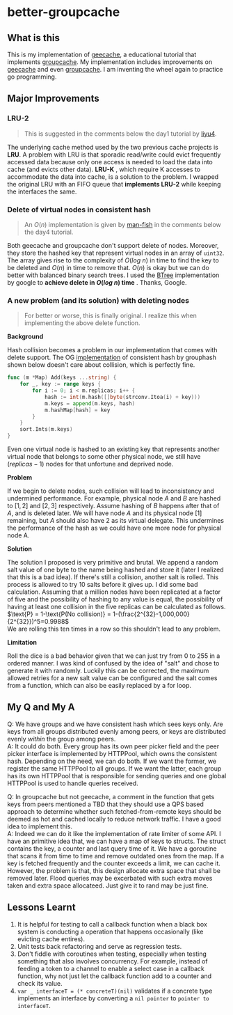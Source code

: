 # better-groupcache

## What is this

This is my implementation of [geecache](https://geektutu.com/post/geecache.html), a educational tutorial that implements [groupcache](https://github.com/golang/groupcache). My implementation includes improvements on [geecache](https://geektutu.com/post/geecache.html) and even [groupcache](https://github.com/golang/groupcache). I am inventing the wheel again to practice go programming. 

## Major Improvements

### LRU-2

> This is suggested in the comments below the day1 tutorial by [liyu4](https://github.com/liyu4). 

The underlying cache method used by the two previous cache projects is **LRU**. A problem with LRU is that sporadic read/write could evict frequently accessed data because only one access is needed to load the data into cache (and evicts other data). **LRU-K** , which require K accesses to accommodate the data into cache, is a solution to the problem. I wrapped the original LRU with an FIFO queue that **implements LRU-2** while keeping the interfaces the same.

### Delete of virtual nodes in consistent hash

> An $O(n)$ implementation is given by [man-fish](https://github.com/man-fish) in the comments below the day4 tutorial.

Both geecache and groupcache don't support delete of nodes. Moreover, they store the hashed key that represent virtual nodes in an array of `uint32`. The array gives rise to the complexity of $O(log\ n)$ in time to find the key to be deleted and $O(n)$ in time to remove that. $O(n)$ is okay but we can do better with balanced binary search trees. I used the [BTree](https://pkg.go.dev/github.com/google/btree) implementation by google to **achieve delete in $O(log\ n)$ time** . Thanks, Google.

### A new problem (and its solution) with deleting nodes

> For better or worse, this is finally original. I realize this when implementing the above delete function.

**Background**

Hash collision becomes a problem in our implementation that comes with delete support. The OG [implementation](https://github.com/golang/groupcache/blob/master/consistenthash/consistenthash.go) of consistent hash by grouphash shown below doesn't care about collision, which is perfectly fine. 

```go
func (m *Map) Add(keys ...string) {
	for _, key := range keys {
		for i := 0; i < m.replicas; i++ {
			hash := int(m.hash([]byte(strconv.Itoa(i) + key)))
			m.keys = append(m.keys, hash)
			m.hashMap[hash] = key
		}
	}
	sort.Ints(m.keys)
}
```

Even one virtual node is hashed to an existing key that represents another virtual node that belongs to some other physical node, we still have $(replicas - 1)$ nodes for that unfortune and deprived node. 

**Problem**

If we begin to delete nodes, such collision will lead to inconsistency and undermined performance. For example, physical node $A$ and $B$ are hashed to $[1,2]$ and $[2,3]$ respectively. Assume hashing of $B$ happens after that of $A$, and is deleted later. We will have node $A$ and its physical node $[1]$ remaining, but $A$ should also have $2$ as its virtual delegate. This undermines the performance of the hash as we could have one more node for physical node A.

**Solution**

The solution I proposed is very primitive and brutal. We append a random salt value of one byte to the name being hashed and store it (later I realized that this is a bad idea). If there's still a collision, another salt is rolled. This process is allowed to try 10 salts before it gives up. I did some bad calculation. Assuming that a million nodes have been replicated at a factor of five and the possibility of hashing to any value is equal, the possibility of having at least one collision in the five replicas can be calculated as follows.  
$\text{P} = 1-\text{P(No collision)} = 1-(\frac{2^{32}-1,000,000}{2^{32}})^5=0.9988$  
We are rolling this ten times in a row so this shouldn't lead to any problem.

**Limitation**

Roll the dice is a bad behavior given that we can just try from 0 to 255 in a ordered manner. I was kind of confused by the idea of "salt" and chose to generate it with randomly. Luckily this can be corrected, the maximum allowed retries for a new salt value can be configured and the salt comes from a function, which can also be easily replaced by a for loop.

## My Q and My A

Q: We have groups and we have consistent hash which sees keys only. Are keys from all groups distributed evenly among peers, or keys are distributed evenly *within* the group among peers.  
A: It could do both. Every group has its own peer picker field and the peer picker interface is implemented by HTTPPool, which owns the consistent hash. Depending on the need, we can do both. If we want the former, we register the same HTTPPool to all groups. If we want the latter, each group has its own HTTPPool that is responsible for sending queries and one global HTTPPool is used to handle queries received.  

Q: In groupcache but not geecache, a comment in the function that gets keys from peers mentioned a TBD that they should use a QPS based approach to determine whether such fetched-from-remote keys should be deemed as hot and cached locally to reduce network traffic. I have a good idea to implement this.  
A: Indeed we can do it like the implementation of rate limiter of some API. I have an primitive idea that, we can have a map of keys to structs. The struct contains the key, a counter and last query time of it. We have a goroutine that scans it from time to time and remove outdated ones from the map. If a key is fetched frequently and the counter exceeds a limit, we can cache it. However, the problem is that, this design allocate extra space that shall be removed later. Flood queries may be excerbated with such extra moves taken and extra space allocateed. Just give it to rand may be just fine.

## Lessons Learnt
1. It is helpful for testing to call a callback function when a black box system is conducting a operation that happens occasionally (like evicting cache entires).
2. Unit tests back refactoring and serve as regression tests.
3. Don't fiddle with coroutines when testing, especially when testing something that also involves concurrency.
	For example, instead of feeding a token to a channel to enable a select case in a callback function, why not just let the callback function add to a counter and check its value.
4. `var _ interfaceT = (* concreteT)(nil)` validates if a concrete type implements an interface by converting a `nil pointer` to `pointer to interfaceT`.
